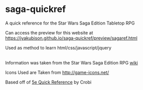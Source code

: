 # saga-quickref
A quick reference for the Star Wars Saga Edition Tabletop RPG

Can access the preview for this website at
https://jyakubison.github.io/saga-quickref/preview/sagaref.html

Used as method to learn html/css/javascript/jquery
<br>
<br>

Information was taken from the Star Wars Saga Edition RPG [wiki](https://swse.fandom.com/wiki/Star_Wars_Saga_Edition_Wikia)

Icons Used are Taken from http://game-icons.net/

Based off of [5e Quick Reference](https://github.com/crobi/dnd5e-quickref) by Crobi
